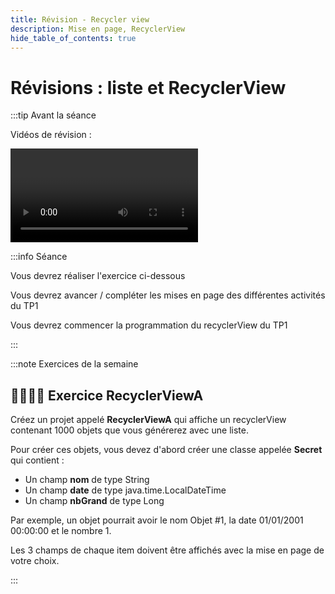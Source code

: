 ```yaml
---
title: Révision - Recycler view
description: Mise en page, RecyclerView
hide_table_of_contents: true
---
```


# Révisions : liste et RecyclerView

<Row>

<Column>

:::tip Avant la séance

Vidéos de révision :

<Video url="https://www.youtube.com/watch?v=nkGseYC3QAw" />

**[Code après la vidéo 1](https://github.com/departement-info-cem/4N6-Mobile/tree/main/code/RecyclerView/01-Depart)**

<Video url="https://www.youtube.com/watch?v=gtHix80YUx0" />

**[Code après la vidéo 2](https://github.com/departement-info-cem/4N6-Mobile/tree/main/code/RecyclerView/02-Deboguage)**

:::

</Column>

<Column>

:::info Séance

Vous devrez réaliser l'exercice ci-dessous

Vous devrez avancer / compléter les mises en page des différentes activités du TP1

Vous devrez commencer la programmation du recyclerView du TP1

:::

</Column>

</Row>

:::note Exercices de la semaine

## 👨‍🎓👨‍🎓 Exercice RecyclerViewA

Créez un projet appelé **RecyclerViewA** qui affiche un recyclerView contenant 1000 objets que vous générerez avec une liste.

Pour créer ces objets, vous devez d'abord créer une classe appelée **Secret** qui contient :

- Un champ **nom** de type String
- Un champ **date** de type java.time.LocalDateTime
- Un champ **nbGrand** de type Long

Par exemple, un objet pourrait avoir le nom Objet #1, la date 01/01/2001 00:00:00 et le nombre 1.

Les 3 champs de chaque item doivent être affichés avec la mise en page de votre choix.

:::
